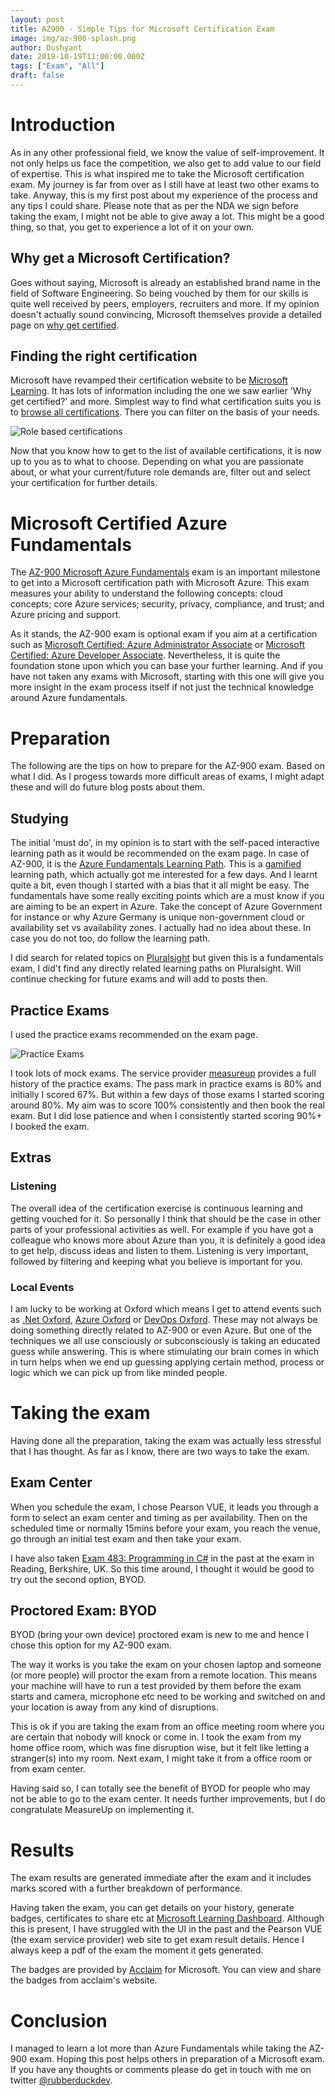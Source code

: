 ```yaml
---
layout: post
title: AZ900 - Simple Tips for Microsoft Certification Exam
image: img/az-900-splash.png
author: Dushyant
date: 2019-10-19T11:00:00.000Z
tags: ["Exam", "All"]
draft: false
---
```

# Introduction
As in any other professional field, we know the value of self-improvement. It not only helps us face the competition, we also get to add value to our field of expertise. This is what inspired me to take the Microsoft certification exam. My journey is far from over as I still have at least two other exams to take. Anyway, this is my first post about my experience of the process and any tips I could share. Please note that as per the NDA we sign before taking the exam, I might not be able to give away a lot. This might be a good thing, so that, you get to experience a lot of it on your own.

## Why get a Microsoft Certification?
Goes without saying, Microsoft is already an established brand name in the field of Software Engineering. So being vouched by them for our skills is quite well received by peers, employers, recruiters and more. If my opinion doesn't actually sound convincing, Microsoft themselves provide a detailed page on [why get certified](https://www.microsoft.com/en-us/learning/certification-benefits.aspx).

## Finding the right certification
Microsoft have revamped their certification website to be [Microsoft Learning](https://www.microsoft.com/en-us/learning/default.aspx). It has lots of information including the one we saw earlier 'Why get certified?' and more. 
Simplest way to find what certification suits you is to [browse all certifications](https://www.microsoft.com/en-us/learning/browse-all-certifications.aspx). There you can filter on the basis of your needs.

![Role based certifications](./img/all-certifications-filtered.png)

Now that you know how to get to the list of available certifications, it is now up to you as to what to choose. Depending on what you are passionate about, or what your current/future role demands are, filter out and select your certification for further details.

# Microsoft Certified Azure Fundamentals
The [AZ-900 Microsoft Azure Fundamentals](https://www.microsoft.com/en-us/learning/azure-fundamentals.aspx#cert-expansion-tab-exam-az-900) exam is an important milestone to get into a Microsoft certification path with Microsoft Azure. This exam measures your ability to understand the following concepts: cloud concepts; core Azure services; security, privacy, compliance, and trust; and Azure pricing and support.

As it stands, the AZ-900 exam is optional exam if you aim at a certification such as [Microsoft Certified: Azure Administrator Associate](https://www.microsoft.com/en-us/learning/azure-administrator.aspx) or [Microsoft Certified: Azure Developer Associate](https://www.microsoft.com/en-us/learning/azure-developer.aspx). Nevertheless, it is quite the foundation stone upon which you can base your further learning. And if you have not taken any exams with Microsoft, starting with this one will give you more insight in the exam process itself if not just the technical knowledge around Azure fundamentals.

# Preparation
The following are the tips on how to prepare for the AZ-900 exam. Based on what I did. As I progess towards more difficult areas of exams, I might adapt these and will do future blog posts about them.

## Studying
The initial 'must do', in my opinion is to start with the self-paced interactive learning path as it would be recommended on the exam page. In case of AZ-900, it is the [Azure Fundamentals Learning Path](https://docs.microsoft.com/en-us/learn/paths/azure-fundamentals/). This is a [gamified](https://en.wikipedia.org/wiki/Gamification) learning path, which actually got me interested for a few days. And I learnt quite a bit, even though I started with a bias that it all might be easy. The fundamentals have some really exciting points which are a must know if you are aiming to be an expert in Azure. Take the concept of Azure Government for instance or why Azure Germany is unique non-government cloud or availability set vs availability zones. I actually had no idea about these. In case you do not too, do follow the learning path.

I did search for related topics on [Pluralsight](https://pluralsight.com) but given this is a fundamentals exam, I did't find any directly related learning paths on Pluralsight. Will continue checking for future exams and will add to posts then.

## Practice Exams
I used the practice exams recommended on the exam page.

![Practice Exams](./img/practice-exams.png)

I took lots of mock exams. The service provider [measureup](https://pts.measureup.com) provides a full history of the practice exams. The pass mark in practice exams is 80% and initially I scored 67%. But within a few days of those exams I started scoring around 80%. My aim was to score 100% consistently and then book the real exam. But I did lose patience and when I consistently started scoring 90%+ I booked the exam.

## Extras
### Listening
The overall idea of the certification exercise is continuous learning and getting vouched for it. So personally I think that should be the case in other parts of your professional activities as well. For example if you have got a colleague who knows more about Azure than you, it is definitely a good idea to get help, discuss ideas and listen to them. Listening is very important, followed by filtering and keeping what you believe is important for you.

### Local Events
I am lucky to be working at Oxford which means I get to attend events such as [.Net Oxford](https://www.dotnetoxford.com), [Azure Oxford](https://www.meetup.com/Azure-Oxford/) or [DevOps Oxford](https://www.meetup.com/devopsoxford/). These may not always be doing something directly related to AZ-900 or even Azure. But one of the techniques we all use consciously or subconsciously is  taking an educated guess while answering. This is where stimulating our brain comes in which in turn helps when we end up guessing applying certain method, process or logic which we can pick up from like minded people.

# Taking the exam
Having done all the preparation, taking the exam was actually less stressful that I has thought. As far as I know, there are two ways to take the exam.

## Exam Center
When you schedule the exam, I chose Pearson VUE, it leads you through a form to select an exam center and timing as per availability. Then on the scheduled time or normally 15mins before your exam, you reach the venue, go through an initial test exam and then take your exam.

I have also taken [Exam 483: Programming in C#](https://www.youracclaim.com/badges/e73e350b-d77e-402a-9575-6e37d4921e8f/public_url) in the past at the exam in Reading, Berkshire, UK. So this time around, I thought it would be good to try out the second option, BYOD.

## Proctored Exam: BYOD
BYOD (bring your own device) proctored exam is new to me and hence I chose this option for my AZ-900 exam.

The way it works is you take the exam on your chosen laptop and someone (or more people) will proctor the exam from a remote location. This means your machine will have to run a test provided by them before the exam starts and camera, microphone etc need to be working and switched on and your location is away from any kind of disruptions.

This is ok if you are taking the exam from an office meeting room where you are certain that nobody will knock or come in. I took the exam from my home office room, which was fine disruption wise, but it felt like letting a stranger(s) into my room. Next exam, I might take it from a office room or from exam center.

Having said so, I can totally see the benefit of BYOD for people who may not be able to go to the exam center. It needs further improvements, but I do congratulate MeasureUp on implementing it.

# Results
The exam results are generated immediate after the exam and it includes marks scored with a further breakdown of performance.

Having taken the exam, you can get details on your history, generate badges, certificates to share etc at [Microsoft Learning Dashboard](https://www.microsoft.com/en-us/learning/dashboard.aspx). Although this is present, I have struggled with the UI in the past and the Pearson VUE (the exam service provider) web site to get exam result details. Hence I always keep a pdf of the exam the moment it gets generated.

The badges are provided by [Acclaim](https://www.youracclaim.com/) for Microsoft. You can view and share the badges from acclaim's website.

# Conclusion
I managed to learn a lot more than Azure Fundamentals while taking the AZ-900 exam. Hoping this post helps others in preparation of a Microsoft exam. If you have any thoughts or comments please do get in touch with me on twitter [@rubberduckdev](https://twitter.com/rubberduckdev).